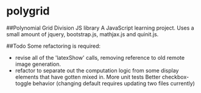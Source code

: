 # polygrid
##Polynomial Grid Division JS library
A JavaScript learning project.
Uses a small amount of jquery, bootstrap.js, mathjax.js and quinit.js.

##Todo
Some refactoring is required:
- revise all of the 'latexShow' calls, removing reference to old remote image generation.
- refactor to separate out the computation logic from some display elements that have gotten mixed in.
More unit tests
Better checkbox-toggle behavior (changing default requires updating two files currently)


